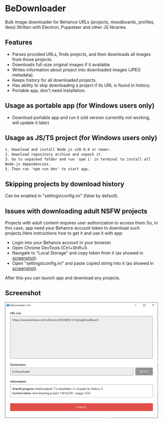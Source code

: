 BeDownloader
===

Bulk image downloader for Behance URLs (projects, moodboards, profiles, likes).Written with Electron, Puppeteer and other JS libraries.

## Features

* Parses provided URLs, finds projects, and then downloads all images from those projects.
* Downloads full-size original images if it available.
* Writes information about project into downloaded images (JPEG metadata).
* Keeps history for all downloaded projects.
* Has ability to skip downloading a project if its URL is found in history.
* Portable app, don't need installation.

## Usage as portable app (for Windows users only)

* Download portable app and run it (old version currentlly not working, will update it later)

## Usage as JS/TS project (for Windows users only)

```
1. Download and install Node.js v20.9.0 or newer.
2. Download repository archive and unpack it.
3. Go to unpacked folder and run 'npm i' in terminal to install all Node.js dependencies.
5. Then run 'npm run dev' to start app.
```

## Skipping projects by download history

Can be enabled in "settings\\config.ini" (false by default).

## Issues with downloading adult NSFW projects

Projects with adult content requires user authorization to access them.So, in this case, app need your Behance account token to download such projects.Here instructions how to get it and use it with app:

* Login into your Behance account in your browser.
* Open Chrome DevTools (Ctrl+Shift+I).
* Navigate to "Local Storage" and copy token from it (as showed in
    [screenshot](screenshots/token_from_chrome.png)).
* Open "settings\\config.ini" and paste copied string into it (as showed in
    [screenshot](screenshots/token_in_config.png)).

After this you can launch app and download any projects.

## Screenshot

![screenshot](screenshots/launched.png)
